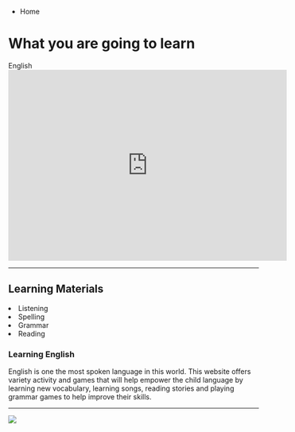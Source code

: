 
<ul class="breadcrumb">
  <li>Home</li>
</ul>

<h1> What you are going to learn</h1>

<p>English 

<iframe src="https://archive.org/embed/AUDIO1_20171122" width="560" height="384" frameborder="0" webkitallowfullscreen="true" mozallowfullscreen="true" allowfullscreen></iframe>


<hr>
<h2>Learning Materials </h2>

 <li>Listening
 <li>Spelling
 <li>Grammar 
<li>Reading   



  
 
 
 
  <h3>Learning English </h3>
  
  <p>English is one the most spoken language in this world. This website offers variety activity and games that will help empower the child language by learning new vocabulary, learning songs, reading stories and playing grammar games to help improve their skills.   </p>
  
  <hr>

  
<img src="http://www.childteaching.com/wp-content/uploads/2015/07/child-teaching6-9.jpg" />
 
 
  






